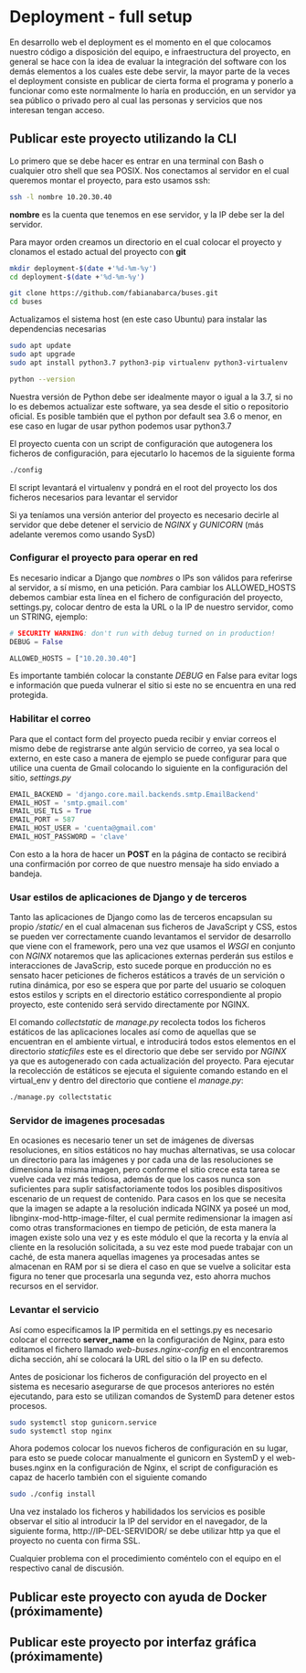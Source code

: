 # Deployment - full setup

En desarrollo web el deployment es el momento en el que colocamos nuestro código a disposición del equipo, e infraestructura del proyecto, en general se hace con la idea de evaluar la integración del software con los demás elementos a los cuales este debe servir, la mayor parte de la veces el deployment consiste en publicar de cierta forma el programa y ponerlo a funcionar como este normalmente lo haría en producción, en un servidor ya sea público o privado pero al cual las personas y servicios que nos interesan tengan acceso.

## Publicar este proyecto utilizando la CLI

Lo primero que se debe hacer es entrar en una terminal con Bash o cualquier otro shell que sea POSIX.
Nos conectamos al servidor en el cual queremos montar el proyecto, para esto usamos ssh:

```bash
ssh -l nombre 10.20.30.40
```

**nombre** es la cuenta que tenemos en ese servidor, y la IP debe ser la del servidor.

Para mayor orden creamos un directorio en el cual colocar el proyecto y clonamos el estado actual del proyecto con **git**

```bash
mkdir deployment-$(date +'%d-%m-%y')
cd deployment-$(date +'%d-%m-%y')

git clone https://github.com/fabianabarca/buses.git
cd buses
```

Actualizamos el sistema host (en este caso Ubuntu) para instalar las dependencias necesarias

```bash
sudo apt update
sudo apt upgrade
sudo apt install python3.7 python3-pip virtualenv python3-virtualenv

python --version
```

Nuestra versión de Python debe ser idealmente mayor o igual a la 3.7, si no lo es debemos actualizar este software, ya sea desde el sitio o repositorio oficial. Es posible también que el python por default sea 3.6 o menor, en ese caso en lugar de usar python podemos usar python3.7


El proyecto cuenta con un script de configuración que autogenera los ficheros de configuración, para ejecutarlo lo hacemos de la siguiente forma

```bash
./config
```

El script levantará el virtualenv y pondrá en el root del proyecto los dos ficheros necesarios para levantar el servidor

Si ya teníamos una versión anterior del proyecto es necesario decirle al servidor que debe detener el servicio de _NGINX_ y _GUNICORN_ (más adelante veremos como usando SysD)

### Configurar el proyecto para operar en red

Es necesario indicar a Django que _nombres_ o IPs son válidos para referirse al servidor, a sí mismo, en una petición. Para cambiar los ALLOWED_HOSTS debemos cambiar esta línea en el fichero de configuración del proyecto, settings.py, colocar dentro de esta la URL o la IP de nuestro servidor, como un STRING, ejemplo:

```python
# SECURITY WARNING: don't run with debug turned on in production!
DEBUG = False

ALLOWED_HOSTS = ["10.20.30.40"]

```

Es importante también colocar la constante _DEBUG_ en False para evitar logs e información que pueda vulnerar el sitio si este no se encuentra en una red protegida.

### Habilitar el correo

Para que el contact form del proyecto pueda recibir y enviar correos el mismo debe de registrarse ante algún servicio de correo, ya sea local o externo, en este caso a manera de ejemplo se puede configurar para que utilice una cuenta de Gmail colocando lo siguiente en la configuración del sitio, _settings.py_

```python
EMAIL_BACKEND = 'django.core.mail.backends.smtp.EmailBackend'
EMAIL_HOST = 'smtp.gmail.com'
EMAIL_USE_TLS = True
EMAIL_PORT = 587
EMAIL_HOST_USER = 'cuenta@gmail.com'
EMAIL_HOST_PASSWORD = 'clave'
```

Con esto a la hora de hacer un **POST** en la página de contacto se recibirá una confirmación por correo de que nuestro mensaje ha sido enviado a bandeja.

### Usar estilos de aplicaciones de Django y de terceros

Tanto las aplicaciones de Django como las de terceros encapsulan su propio _/static/_ en el cual almacenan sus ficheros de JavaScript y CSS, estos se pueden ver correctamente cuando levantamos el servidor de desarrollo que viene con el framework, pero una vez que usamos el _WSGI_ en conjunto con _NGINX_ notaremos que las aplicaciones externas perderán sus estilos e interacciones de JavaScrip, esto sucede porque en producción no es sensato hacer peticiones de ficheros estáticos a través de un servición o rutina dinámica, por eso se espera que por parte del usuario se coloquen estos estilos y scripts en el directorio estático correspondiente al propio proyecto, este contenido será servido directamente por NGINX.

El comando _collectstatic_ de _manage.py_ recolecta todos los ficheros estáticos de las aplicaciones locales así como de aquellas que se encuentran en el ambiente virtual, e introducirá todos estos elementos en el directorio _staticfiles_ este es el directorio que debe ser servido por _NGINX_ ya que es autogenerado con cada actualización del proyecto. Para ejecutar la recolección de estáticos se ejecuta el siguiente comando estando en el virtual\_env y dentro del directorio que contiene el _manage.py_:

```bash
./manage.py collectstatic
```

### Servidor de imagenes procesadas

En ocasiones es necesario tener un set de imágenes de diversas resoluciones, en sitios estáticos no hay muchas alternativas, se usa colocar un directorio para las imágenes y por cada una de las resoluciones se dimensiona la misma imagen, pero conforme el sitio crece esta tarea se vuelve cada vez más tediosa, además de que los casos nunca son suficientes para suplir satisfactoriamente todos los posibles dispositivos escenario de un request de contenido. Para casos en los que se necesita que la imagen se adapte a la resolución indicada NGINX ya poseé un mod, libnginx-mod-http-image-filter, el cual permite redimensionar la imagen así como otras transformaciones en tiempo de petición, de esta manera la imagen existe solo una vez y es este módulo el que la recorta y la envía al cliente en la resolución solicitada, a su vez este mod puede trabajar con un caché, de esta manera aquellas imagenes ya procesadas antes se almacenan en RAM por si se diera el caso en que se vuelve a solicitar esta figura no tener que procesarla una segunda vez, esto ahorra muchos recursos en el servidor.

### Levantar el servicio 

Así como especificamos la IP permitida en el settings.py es necesario colocar el correcto **server\_name** en la configuración de Nginx, para esto editamos el fichero llamado _web-buses.nginx-config_ en el encontraremos dicha sección, ahí se colocará la URL del sitio o la IP en su defecto.

Antes de posicionar los ficheros de configuración del proyecto en el sistema es necesario asegurarse de que procesos anteriores no estén ejecutando, para esto se utilizan comandos de SystemD para detener estos procesos.


```bash
sudo systemctl stop gunicorn.service
sudo systemctl stop nginx
```

Ahora podemos colocar los nuevos ficheros de configuración en su lugar, para esto se puede colocar manualmente el gunicorn en SystemD y el web-buses.nginx en la configuración de Nginx, el script de configuración es capaz de hacerlo también con el siguiente comando

```bash
sudo ./config install
```
Una vez instalado los ficheros y habilidados los servicios es posible observar el sitio al introducir la IP del servidor en el navegador, de la siguiente forma, http://IP-DEL-SERVIDOR/ se debe utilizar http ya que el proyecto no cuenta con firma SSL.

Cualquier problema con el procedimiento coméntelo con el equipo en el respectivo canal de discusión.

## Publicar este proyecto con ayuda de Docker (próximamente)

## Publicar este proyecto por interfaz gráfica (próximamente)
